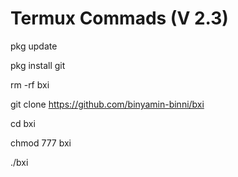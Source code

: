 # Termux Commads (V 2.3)

pkg update

pkg install git

rm -rf bxi

git clone https://github.com/binyamin-binni/bxi

cd bxi

chmod 777 bxi

./bxi
